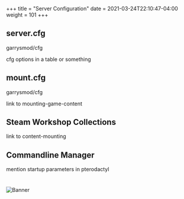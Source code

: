 +++
title = "Server Configuration"
date =  2021-03-24T22:10:47-04:00
weight = 101
+++

## server.cfg
garrysmod/cfg

cfg options in a table or something

## mount.cfg
garrysmod/cfg

link to mounting-game-content

## Steam Workshop Collections
link to content-mounting

## Commandline Manager
mention startup parameters in pterodactyl 


#
![Banner](/images/fishy.gif)